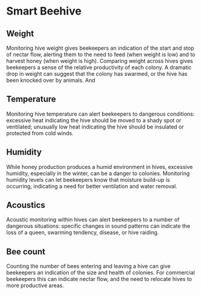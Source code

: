# Smart Beehive

## Weight

Monitoring hive weight gives beekeepers an indication of the start and stop of
nectar flow, alerting them to the need to feed (when weight is low) and to
harvest honey (when weight is high). Comparing weight across hives gives
beekeepers a sense of the relative productivity of each colony. A dramatic drop
in weight can suggest that the colony has swarmed, or the hive has been knocked
over by animals. And

## Temperature 

Monitoring hive temperature can alert beekeepers to dangerous conditions:
excessive heat indicating the hive should be moved to a shady spot or
ventilated; unusually low heat indicating the hive should be insulated or
protected from cold winds.

## Humidity 

While honey production produces a humid environment in hives, excessive
humidity, especially in the winter, can be a danger to colonies.  Monitoring
humidity levels can let beekeepers know that moisture build-up is occurring,
indicating a need for better ventilation and water removal.

## Acoustics

Acoustic monitoring within hives can alert beekeepers to a number of dangerous
situations: specific changes in sound patterns can indicate the loss of a
queen, swarming tendency, disease, or hive raiding.

## Bee count

Counting the number of bees entering and leaving a hive can give beekeepers an
indication of the size and health of colonies. For commercial beekeepers this
can indicate nectar flow, and the need to relocate hives to more productive
areas.

